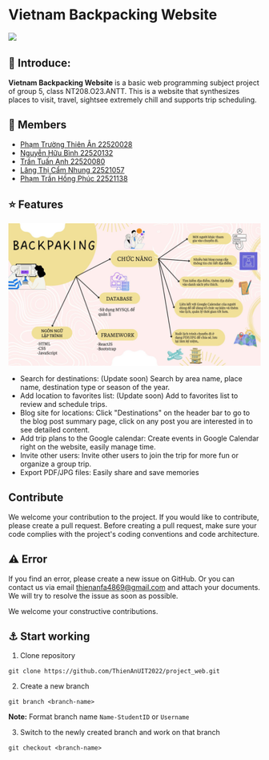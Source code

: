 
# Vietnam Backpacking Website
![](./home_page.jpg)

## 📝 Introduce:
**Vietnam Backpacking Website** is a basic web programming subject project of group 5, class NT208.O23.ANTT. This is a website that synthesizes places to visit, travel, sightsee extremely chill and supports trip scheduling.

## 👏 Members
- [Phạm Trường Thiên Ân 22520028](https://github.com/ThienAnUIT2022)
- [Nguyễn Hữu Bình 22520132](https://github.com/binhboxbot)
- [Trần Tuấn Anh 22520080](https://github.com/ViWjin)
- [Lăng Thị Cẩm Nhung 22521057](https://github.com/epicycloid55)
- [Phạm Trần Hồng Phúc 22521138](https://github.com/CamNhungJB)

## ⭐ Features
![](./web_design.jpg)
- Search for destinations: (Update soon) Search by area name, place name, destination type or season of the year.
- Add location to favorites list: (Update soon) Add to favorites list to review and schedule trips.
- Blog site for locations: Click "Destinations" on the header bar to go to the blog post summary page, click on any post you are interested in to see detailed content.
- Add trip plans to the Google calendar: Create events in Google Calendar right on the website, easily manage time.
- Invite other users: Invite other users to join the trip for more fun or organize a group trip.
- Export PDF/JPG files: Easily share and save memories

## Contribute
We welcome your contribution to the project. If you would like to contribute, please create a pull request. Before creating a pull request, make sure your code complies with the project's coding conventions and code architecture.

## ⚠️ Error
If you find an error, please create a new issue on GitHub. Or you can contact us via email thienanfa4869@gmail.com and attach your documents. We will try to resolve the issue as soon as possible.

We welcome your constructive contributions.

## ⚓ Start working

1. Clone repository

```console
git clone https://github.com/ThienAnUIT2022/project_web.git
```

2. Create a new branch 

```console
git branch <branch-name>
```
**Note:** Format branch name `Name-StudentID` or `Username`

3. Switch to the newly created branch and work on that branch

```console
git checkout <branch-name>
```


